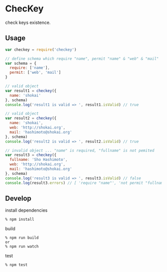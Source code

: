 # ChecKey

check keys existence.


## Usage

```javascript
var checkey = require('checkey')

// define schema which require "name", permit "name" & "web" & "mail"
var schema = {
  require: ['name'],
  permit: ['web', 'mail']
}

// valid object
var result1 = checkey({
  name: 'shokai'
}, schema)
console.log('result1 is valid => ', result1.isValid) // true

// valid object
var result2 = checkey({
  name: 'shokai',
  web: 'http://shokai.org',
  mail: 'hashimoto@shokai.org'
}, schema)
console.log('result2 is valid => ', result2.isValid) // true

// invalid object ... "name" is required, "fullname" is not pemited
var result3 = checkey({
  fullname: 'Sho Hashimoto',
  web: 'http://shokai.org',
  mail: 'hashimoto@shokai.org'
}, schema)
console.log('result3 is valid => ', result3.isValid) // false
console.log(result3.errors) // [ 'require "name"', 'not permit "fullname"' ]
```


## Develop

install dependencies

    % npm install

build

    % npm run build
    or
    % npm run watch

test

    % npm test
